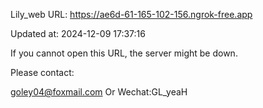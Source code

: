 Lily_web URL: https://ae6d-61-165-102-156.ngrok-free.app

Updated at: 2024-12-09 17:37:16

If you cannot open this URL, the server might be down.

Please contact: 

goley04@foxmail.com Or Wechat:GL_yeaH